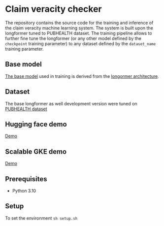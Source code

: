 # Claim veracity checker

The repository contains the source code for the training and inference of the claim veracity machine learning system. The system is built upon the longformer tuned to PUBHEALTH dataset. The training pipeline allows to further fine tune the longformer (or any other model defined by the `checkpoint` training parameter) to any dataset defined by the `dataset_name` training parameter.

## Base model

[The base model](nbroad/longformer-base-health-fact) used in training is derived from the [longormer architecture](https://arxiv.org/abs/2004.05150).

## Dataset

The base longformer as well development version were tuned on [PUBHEALTH dataset](https://huggingface.co/datasets/health_fact)

## Hugging face demo

[Demo](https://huggingface.co/spaces/ivanokhotnikov/longformer-base-health-fact)

## Scalable GKE demo

[Demo](http://130.211.14.19)

## Prerequisites

 - Python 3.10

## Setup

To set the environment `sh setup.sh`
